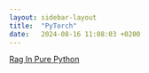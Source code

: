 ```yaml
---
layout: sidebar-layout
title:  "PyTorch"
date:   2024-08-16 11:08:03 +0200
---
```


[Rag In Pure Python](/rag-in-pure-python/readme.html)